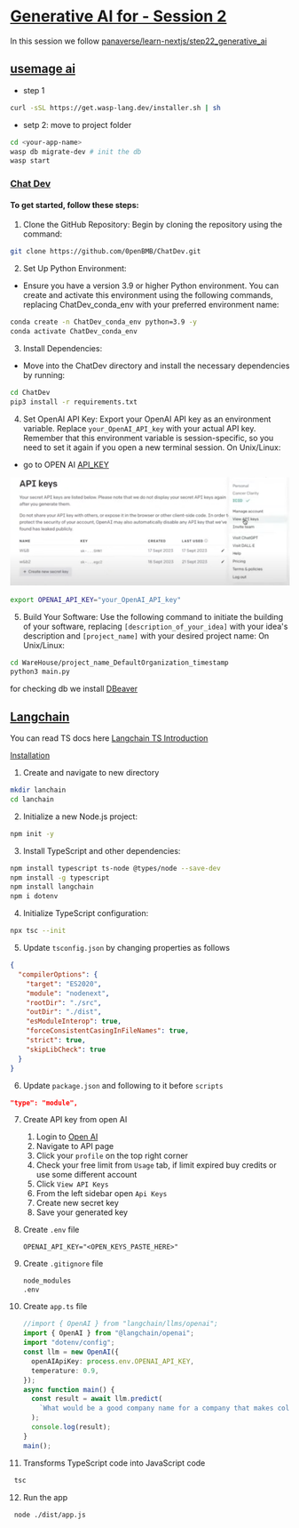 # [Generative AI for - Session 2](https://www.youtube.com/watch?v=hnnvnKYX8eI&t=2281s)

In this session we follow [panaverse/learn-nextjs/step22_generative_ai](https://github.com/panaverse/learn-nextjs/tree/main/step22_generative_ai)

## [usemage ai](https://usemage.ai)

- step 1

```sh
curl -sSL https://get.wasp-lang.dev/installer.sh | sh
```

- setp 2: move to project folder

```sh
cd <your-app-name>
wasp db migrate-dev # init the db
wasp start
```

### [Chat Dev](https://github.com/OpenBMB/ChatDev)

#### To get started, follow these steps:

1.  Clone the GitHub Repository: Begin by cloning the repository using the command:

```sh
git clone https://github.com/0penBMB/ChatDev.git
```

2. Set Up Python Environment:

- Ensure you have a version 3.9 or higher Python environment. You can create and activate this environment using the following commands, replacing ChatDev_conda_env with your preferred environment name:

```sh
conda create -n ChatDev_conda_env python=3.9 -y
conda activate ChatDev_conda_env
```

3. Install Dependencies:

- Move into the ChatDev directory and install the necessary dependencies by running:

```sh
cd ChatDev
pip3 install -r requirements.txt
```

4. Set OpenAI API Key: Export your OpenAI API key as an environment variable. Replace `your_OpenAI_API_key` with your actual API key. Remember that this environment variable is session-specific, so you need to set it again if you open a new terminal session. On Unix/Linux:

- go to OPEN AI [API_KEY](https://platform.openai.com/account/api-keys)

![Alt Text](../../assets/openAiKey.png)

```sh
export OPENAI_API_KEY="your_OpenAI_API_key"
```

5. Build Your Software: Use the following command to initiate the building of your software, replacing `[description_of_your_idea]` with your idea's description and `[project_name]` with your desired project name: On Unix/Linux:

```sh
cd WareHouse/project_name_DefaultOrganization_timestamp
python3 main.py
```

for checking db we install [DBeaver](https://dbeaver.io)

## [Langchain](https://www.langchain.com)

You can read TS docs here
[Langchain TS Introduction](https://js.langchain.com/v0.2/docs/introduction/)

[Installation](https://js.langchain.com/v0.2/docs/how_to/installation/)

1. Create and navigate to new directory

```sh
mkdir lanchain
cd lanchain

```

2. Initialize a new Node.js project:

```sh
npm init -y
```

3. Install TypeScript and other dependencies:

```sh
npm install typescript ts-node @types/node --save-dev
npm install -g typescript
npm install langchain
npm i dotenv
```

4. Initialize TypeScript configuration:

```sh
npx tsc --init
```

5. Update `tsconfig.json` by changing properties as follows

```json
{
  "compilerOptions": {
    "target": "ES2020",
    "module": "nodenext",
    "rootDir": "./src",
    "outDir": "./dist",
    "esModuleInterop": true,
    "forceConsistentCasingInFileNames": true,
    "strict": true,
    "skipLibCheck": true
  }
}
```

6. Update `package.json` and following to it before `scripts`

```json
"type": "module",
```

7. Create API key from open AI

   1. Login to [Open AI](https://openai.com/)
   2. Navigate to API page
   3. Click your `profile` on the top right corner
   4. Check your free limit from `Usage` tab, if limit expired buy credits or use some different account
   5. Click `View API Keys`
   6. From the left sidebar open `Api Keys`
   7. Create new secret key
   8. Save your generated key

8. Create `.env` file

   ```env
   OPENAI_API_KEY="<OPEN_KEYS_PASTE_HERE>"
   ```

9. Create `.gitignore` file

   ```gitignore
   node_modules
   .env
   ```

10. Create `app.ts` file

    ```ts
    //import { OpenAI } from "langchain/llms/openai";
    import { OpenAI } from "@langchain/openai";
    import "dotenv/config";
    const llm = new OpenAI({
      openAIApiKey: process.env.OPENAI_API_KEY,
      temperature: 0.9,
    });
    async function main() {
      const result = await llm.predict(
        `What would be a good company name for a company that makes colorful socks?`
      );
      console.log(result);
    }
    main();
    ```

11. Transforms TypeScript code into JavaScript code

```bash
 tsc
```

12. Run the app

```bash
 node ./dist/app.js
```

